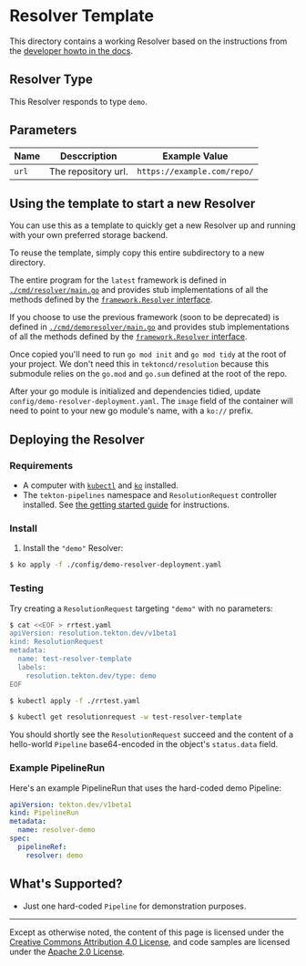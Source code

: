 # Resolver Template

This directory contains a working Resolver based on the instructions
from the [developer howto in the docs](../how-to-write-a-resolver.md).

## Resolver Type

This Resolver responds to type `demo`.

## Parameters

| Name   | Desccription                 | Example Value               |
|--------|------------------------------|-----------------------------|
| `url`  | The repository url.          | `https://example.com/repo/` |

## Using the template to start a new Resolver

You can use this as a template to quickly get a new Resolver up and
running with your own preferred storage backend.

To reuse the template, simply copy this entire subdirectory to a new
directory. 

The entire program for the `latest` framework is defined in 
[`./cmd/resolver/main.go`](./cmd/resolver/main.go) and provides stub
implementations of all the methods defined by the [`framework.Resolver`
interface](../../pkg/remoteresolution/resolver/framework/interface.go).

If you choose to use the previous framework (soon to be deprecated) is defined in
[`./cmd/demoresolver/main.go`](./cmd/demoresolver/main.go) and provides stub
implementations of all the methods defined by the [`framework.Resolver`
interface](../../pkg/resolution/resolver/framework/interface.go).


Once copied you'll need to run `go mod init` and `go mod tidy` at the root
of your project. We don't need this in `tektoncd/resolution` because this
submodule relies on the `go.mod` and `go.sum` defined at the root of the repo.

After your go module is initialized and dependencies tidied, update
`config/demo-resolver-deployment.yaml`. The `image` field of the container
will need to point to your new go module's name, with a `ko://` prefix.

## Deploying the Resolver

### Requirements

- A computer with
  [`kubectl`](https://kubernetes.io/docs/tasks/tools/#kubectl) and
  [`ko`](https://github.com/google/ko) installed.
- The `tekton-pipelines` namespace and `ResolutionRequest`
  controller installed. See [the getting started
  guide](./getting-started.md#step-3-install-tekton-resolution) for
  instructions.

### Install

1. Install the `"demo"` Resolver:

```bash
$ ko apply -f ./config/demo-resolver-deployment.yaml
```

### Testing

Try creating a `ResolutionRequest` targeting `"demo"` with no parameters:

```bash
$ cat <<EOF > rrtest.yaml
apiVersion: resolution.tekton.dev/v1beta1
kind: ResolutionRequest
metadata:
  name: test-resolver-template
  labels:
    resolution.tekton.dev/type: demo
EOF

$ kubectl apply -f ./rrtest.yaml

$ kubectl get resolutionrequest -w test-resolver-template
```

You should shortly see the `ResolutionRequest` succeed and the content of
a hello-world `Pipeline` base64-encoded in the object's `status.data`
field.

### Example PipelineRun

Here's an example PipelineRun that uses the hard-coded demo Pipeline:

```yaml
apiVersion: tekton.dev/v1beta1
kind: PipelineRun
metadata:
  name: resolver-demo
spec:
  pipelineRef:
    resolver: demo
```

## What's Supported?

- Just one hard-coded `Pipeline` for demonstration purposes.

---

Except as otherwise noted, the content of this page is licensed under the
[Creative Commons Attribution 4.0 License](https://creativecommons.org/licenses/by/4.0/),
and code samples are licensed under the
[Apache 2.0 License](https://www.apache.org/licenses/LICENSE-2.0).
